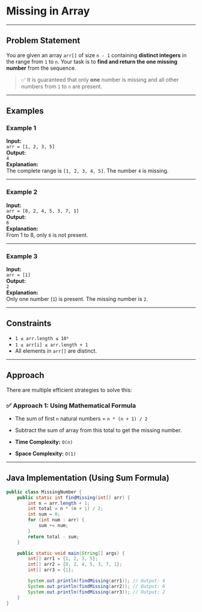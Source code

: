 # Missing in Array

---

## Problem Statement

You are given an array `arr[]` of size `n - 1` containing **distinct integers** in the range from `1` to `n`. Your task is to **find and return the one missing number** from the sequence.

> ✅ It is guaranteed that only **one** number is missing and all other numbers from `1` to `n` are present.

---

## Examples

### Example 1

**Input:**  
`arr = [1, 2, 3, 5]`  
**Output:**  
`4`  
**Explanation:**  
The complete range is `[1, 2, 3, 4, 5]`. The number `4` is missing.

---

### Example 2

**Input:**  
`arr = [8, 2, 4, 5, 3, 7, 1]`  
**Output:**  
`6`  
**Explanation:**  
From 1 to 8, only `6` is not present.

---

### Example 3

**Input:**  
`arr = [1]`  
**Output:**  
`2`  
**Explanation:**  
Only one number (`1`) is present. The missing number is `2`.

---

## Constraints

- `1 ≤ arr.length ≤ 10⁶`
- `1 ≤ arr[i] ≤ arr.length + 1`
- All elements in `arr[]` are distinct.

---

## Approach

There are multiple efficient strategies to solve this:

### ✅ Approach 1: Using Mathematical Formula

- The sum of first `n` natural numbers = `n * (n + 1) / 2`
- Subtract the sum of array from this total to get the missing number.

- **Time Complexity:** `O(n)`
- **Space Complexity:** `O(1)`

---

## Java Implementation (Using Sum Formula)

```java
public class MissingNumber {
    public static int findMissing(int[] arr) {
        int n = arr.length + 1;
        int total = n * (n + 1) / 2;
        int sum = 0;
        for (int num : arr) {
            sum += num;
        }
        return total - sum;
    }

    public static void main(String[] args) {
        int[] arr1 = {1, 2, 3, 5};
        int[] arr2 = {8, 2, 4, 5, 3, 7, 1};
        int[] arr3 = {1};

        System.out.println(findMissing(arr1)); // Output: 4
        System.out.println(findMissing(arr2)); // Output: 6
        System.out.println(findMissing(arr3)); // Output: 2
    }
}